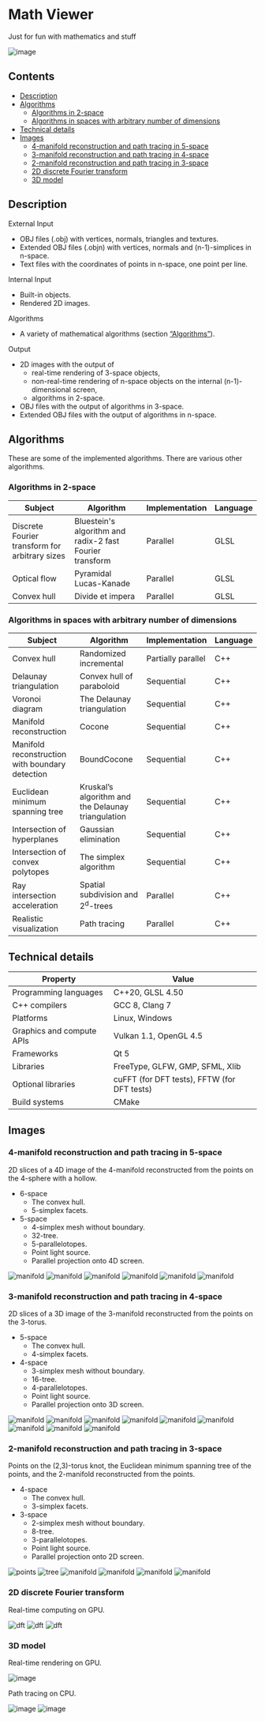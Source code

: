 # Math Viewer

Just for fun with mathematics and stuff

![image](https://i.imgur.com/HjDmj4C.png)

## Contents

* [Description](#description)
* [Algorithms](#algorithms)
  * [Algorithms in 2-space](#algorithms-in-2-space)
  * [Algorithms in spaces with arbitrary number of dimensions](#algorithms-in-spaces-with-arbitrary-number-of-dimensions)
* [Technical details](#technical-details)
* [Images](#images)
  * [4-manifold reconstruction and path tracing in 5-space](#4-manifold-reconstruction-and-path-tracing-in-5-space)
  * [3-manifold reconstruction and path tracing in 4-space](#3-manifold-reconstruction-and-path-tracing-in-4-space)
  * [2-manifold reconstruction and path tracing in 3-space](#2-manifold-reconstruction-and-path-tracing-in-3-space)
  * [2D discrete Fourier transform](#2d-discrete-fourier-transform)
  * [3D model](#3d-model)

## Description

External Input

* OBJ files (.obj) with vertices, normals, triangles and textures.
* Extended OBJ files (.objn) with vertices, normals and (n-1)-simplices in n-space.
* Text files with the coordinates of points in n-space, one point per line.

Internal Input

* Built-in objects.
* Rendered 2D images.

Algorithms

* A variety of mathematical algorithms (section [“Algorithms”](#algorithms)).

Output

* 2D images with the output of
  * real-time rendering of 3-space objects,
  * non-real-time rendering of n-space objects on the internal (n-1)-dimensional screen,
  * algorithms in 2-space.
* OBJ files with the output of algorithms in 3-space.
* Extended OBJ files with the output of algorithms in n-space.

## Algorithms

These are some of the implemented algorithms. There are various other algorithms.

### Algorithms in 2-space

Subject                                         | Algorithm                                                | Implementation | Language
------------------------------------------------|----------------------------------------------------------|----------------|---------
Discrete Fourier transform for arbitrary sizes  | Bluestein's algorithm and radix-2 fast Fourier transform | Parallel       | GLSL
Optical flow                                    | Pyramidal Lucas-Kanade                                   | Parallel       | GLSL
Convex hull                                     | Divide et impera                                         | Parallel       | GLSL

### Algorithms in spaces with arbitrary number of dimensions

Subject                                         | Algorithm                                          | Implementation     | Language
------------------------------------------------|----------------------------------------------------|--------------------|---------
Convex hull                                     | Randomized incremental                             | Partially parallel | C++
Delaunay triangulation                          | Convex hull of paraboloid                          | Sequential         | C++
Voronoi diagram                                 | The Delaunay triangulation                         | Sequential         | C++
Manifold reconstruction                         | Cocone                                             | Sequential         | C++
Manifold reconstruction with boundary detection | BoundCocone                                        | Sequential         | C++
Euclidean minimum spanning tree                 | Kruskal’s algorithm and the Delaunay triangulation | Sequential         | C++
Intersection of hyperplanes                     | Gaussian elimination                               | Sequential         | C++
Intersection of convex polytopes                | The simplex algorithm                              | Sequential         | C++
Ray intersection acceleration                   | Spatial subdivision and 2<sup>d</sup>-trees        | Parallel           | C++
Realistic visualization                         | Path tracing                                       | Parallel           | C++

## Technical details

Property                  | Value
--------------------------|--------------------------------------------
Programming languages     | C++20, GLSL 4.50
C++ compilers             | GCC 8, Clang 7
Platforms                 | Linux, Windows
Graphics and compute APIs | Vulkan 1.1, OpenGL 4.5
Frameworks                | Qt 5
Libraries                 | FreeType, GLFW, GMP, SFML, Xlib
Optional libraries        | cuFFT (for DFT tests), FFTW (for DFT tests)
Build systems             | CMake

## Images

### 4-manifold reconstruction and path tracing in 5-space

2D slices of a 4D image of the 4-manifold reconstructed from the points on the 4-sphere with a hollow.

* 6-space
  * The convex hull.
  * 5-simplex facets.
* 5-space
  * 4-simplex mesh without boundary.
  * 32-tree.
  * 5-parallelotopes.
  * Point light source.
  * Parallel projection onto 4D screen.

![manifold](https://i.imgur.com/j1kUkGQ.png)
![manifold](https://i.imgur.com/A8hpwM7.png)
![manifold](https://i.imgur.com/rRXVL80.png)
![manifold](https://i.imgur.com/bimmCBL.png)
![manifold](https://i.imgur.com/7fEn0iy.png)
![manifold](https://i.imgur.com/m5FVGza.png)

### 3-manifold reconstruction and path tracing in 4-space

2D slices of a 3D image of the 3-manifold reconstructed from the points on the 3-torus.

* 5-space
  * The convex hull.
  * 4-simplex facets.
* 4-space
  * 3-simplex mesh without boundary.
  * 16-tree.
  * 4-parallelotopes.
  * Point light source.
  * Parallel projection onto 3D screen.

![manifold](https://i.imgur.com/uSEFijB.png)
![manifold](https://i.imgur.com/Qj2oO5h.png)
![manifold](https://i.imgur.com/eK5l7Qa.png)
![manifold](https://i.imgur.com/DWhJwPm.png)
![manifold](https://i.imgur.com/LkIAodR.png)
![manifold](https://i.imgur.com/YDXMNPr.png)
![manifold](https://i.imgur.com/SLLgASK.png)
![manifold](https://i.imgur.com/GE9iwbu.png)
![manifold](https://i.imgur.com/NllTlT4.png)

### 2-manifold reconstruction and path tracing in 3-space

Points on the (2,3)-torus knot, the Euclidean minimum spanning tree of the points, and the 2-manifold reconstructed from the points.

* 4-space
  * The convex hull.
  * 3-simplex facets.
* 3-space
  * 2-simplex mesh without boundary.
  * 8-tree.
  * 3-parallelotopes.
  * Point light source.
  * Parallel projection onto 2D screen.

![points](https://i.imgur.com/h3yaTRd.png)
![tree](https://i.imgur.com/oC4wcfw.png)
![manifold](https://i.imgur.com/KfOxuOu.png)
![manifold](https://i.imgur.com/kFCwTJM.png)
![manifold](https://i.imgur.com/Vh5Lrcv.png)
![manifold](https://i.imgur.com/8oyND91.png)

### 2D discrete Fourier transform

Real-time computing on GPU.

![dft](https://i.imgur.com/YnyQWd4.png)
![dft](https://i.imgur.com/uvHQZmg.png)
![dft](https://i.imgur.com/5dGkQR9.png)

### 3D model

Real-time rendering on GPU.

![image](https://i.imgur.com/eqxSJpD.png)

Path tracing on CPU.

![image](https://i.imgur.com/kumiuEr.png)
![image](https://i.imgur.com/y9jdovk.png)
